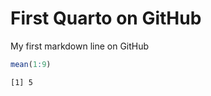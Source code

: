 First Quarto on GitHub
================

My first markdown line on GitHub

``` r
mean(1:9)
```

    [1] 5
